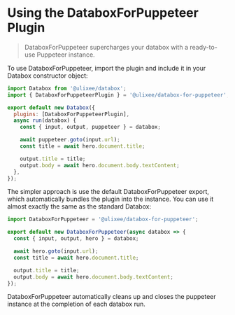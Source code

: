 # Using the DataboxForPuppeteer Plugin

> DataboxForPuppeteer supercharges your databox with a ready-to-use Puppeteer instance.

To use DataboxForPuppeteer, import the plugin and include it in your Databox constructor object:

```js
import Databox from '@ulixee/databox';
import { DataboxForPuppeteerPlugin } = '@ulixee/databox-for-puppeteer';

export default new Databox({
  plugins: [DataboxForPuppeteerPlugin],
  async run(databox) {
    const { input, output, puppeteer } = databox;

    await puppeteer.goto(input.url);
    const title = await hero.document.title;

    output.title = title;
    output.body = await hero.document.body.textContent;
  },
});
```

The simpler approach is use the default DataboxForPuppeteer export, which automatically bundles the plugin into the instance. You can use it almost exactly the same as the standard Databox:

```js
import DataboxForPuppeteer = '@ulixee/databox-for-puppeteer';

export default new DataboxForPuppeteer(async databox => {
  const { input, output, hero } = databox;

  await hero.goto(input.url);
  const title = await hero.document.title;

  output.title = title;
  output.body = await hero.document.body.textContent;
});
```

DataboxForPuppeteer automatically cleans up and closes the puppeteer instance at the completion of each databox run.